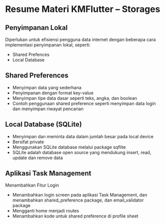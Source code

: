 # Resume Materi KMFlutter – Storages

## Penyimpanan Lokal
Diperlukan untuk efisiensi pengguna data internet dengan beberapa cara implementasi penyimpanan lokal, seperti:
- Shared Prefences
- Local Database

## Shared Preferences
- Menyimpan data yang sederhana
- Penyimpanan dengan format key-value
- Menyimpan tipe data dasar seperti teks, angka, dan boolean
- Contoh penggunaan shared preference seperti menyimpan data login dan menyimpan riwayat pencarian

## Local Database (SQLite)
- Menyimpan dan meminta data dalam jumlah besar pada local device
- Bersifat private
- Menggunakan SQLite database melalui package sqflite
- SQLite adalah database open source yang mendukung insert, read, update dan remove data

## Aplikasi Task Management
Menambahkan Fitur Login
- Menambahkan login screen pada aplikasi Task Management, dan menambahkan shared_preference package, dan email_validator package
- Mengganti home menjadi routes
- Menambahkan kode untuk shared preference di profile sheet
